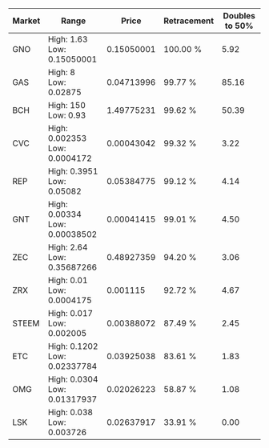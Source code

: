 | Market | Range | Price| Retracement | Doubles to 50% |
| --- | --- | --- | --- | --- |
| GNO | High: 1.63<br />Low: 0.15050001 | 0.15050001 | 100.00 % | 5.92 |
| GAS | High: 8<br />Low: 0.02875 | 0.04713996 | 99.77 % | 85.16 |
| BCH | High: 150<br />Low: 0.93 | 1.49775231 | 99.62 % | 50.39 |
| CVC | High: 0.002353<br />Low: 0.0004172 | 0.00043042 | 99.32 % | 3.22 |
| REP | High: 0.3951<br />Low: 0.05082 | 0.05384775 | 99.12 % | 4.14 |
| GNT | High: 0.00334<br />Low: 0.00038502 | 0.00041415 | 99.01 % | 4.50 |
| ZEC | High: 2.64<br />Low: 0.35687266 | 0.48927359 | 94.20 % | 3.06 |
| ZRX | High: 0.01<br />Low: 0.0004175 | 0.001115 | 92.72 % | 4.67 |
| STEEM | High: 0.017<br />Low: 0.002005 | 0.00388072 | 87.49 % | 2.45 |
| ETC | High: 0.1202<br />Low: 0.02337784 | 0.03925038 | 83.61 % | 1.83 |
| OMG | High: 0.0304<br />Low: 0.01317937 | 0.02026223 | 58.87 % | 1.08 |
| LSK | High: 0.038<br />Low: 0.003726 | 0.02637917 | 33.91 % | 0.00 |
